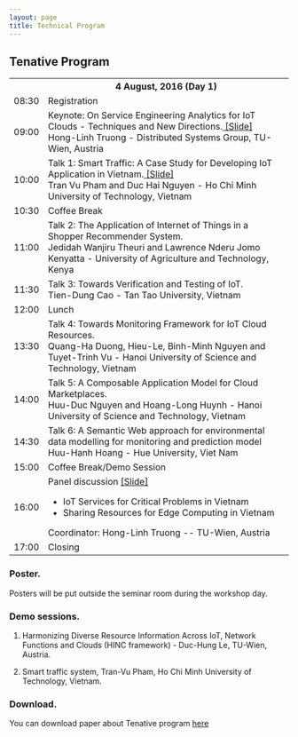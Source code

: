 ```yaml
---
layout: page
title: Technical Program
---
```


## Tenative Program

<table class="tg">
  <tr>
    <th style="width: 10%;"></th>
    <th>
    <div class="topic">4 August, 2016 (Day 1)</div>
    </th>
  </tr>
  <tr>
    <td class="num"><time>08:30</time></td>
    <td>
      <div class="topic">Registration</div>
    </td>
  </tr>
  <tr>
    <td class="num"><time>09:00</time></td>
    <td>
      <div class="topic">Keynote: On Service Engineering Analytics for IoT Clouds - Techniques and New Directions.<a href="https://github.com/issadw/issadw.github.io/blob/master/_refs/truong-keynote-issa2016.pdf">  [Slide]</a></div>
      <div class="author">Hong­-Linh Truong - Distributed Systems Group, TU-Wien, Austria</div>
    </td>
  </tr>
  <tr>
    <td class="num"><time>10:00</time></td>
    <td>
      <div class="topic">Talk 1: Smart Traffic: A Case Study for Developing IoT Application in Vietnam.<a href="https://github.com/issadw/issadw.github.io/blob/master/_refs/st-e.pdf">  [Slide]</a></div>
      <div class="author">Tran Vu Pham and Duc Hai Nguyen ­- Ho Chi Minh University of Technology, Vietnam</div>
    </td>
  </tr>
  <tr>
    <td class="num"><time>10:30</time></td>
    <td>
      <div class="topic">Coffee Break</div>
    </td>
  </tr>
  <tr>
    <td class="num"><time>11:00</time></td>
    <td>
      <div class="topic">Talk 2: The Application of Internet of Things in a Shopper Recommender System.</div>
      <div class="author">Jedidah Wanjiru Theuri and Lawrence Nderu ­Jomo Kenyatta - University of Agriculture and Technology, Kenya</div>
    </td>
  </tr>
  <tr>
    <td class="num"><time>11:30</time></td>
    <td>
      <div class="topic">Talk 3: Towards Verification and Testing of IoT.</div>
      <div class="author">Tien-Dung Cao - Tan Tao University, Vietnam</div>
    </td>
  </tr>
  <tr>
    <td class="num"><time>12:00</time></td>
    <td>
      <div class="topic">Lunch</div>
    </td>
  </tr>
  <tr>
    <td class="num"><time>13:30</time></td>
    <td>
      <div class="topic">Talk 4: Towards Monitoring Framework for IoT Cloud Resources.</div>
      <div class="author">Quang­-Ha Duong, Hieu­-Le, Binh­-Minh Nguyen and Tuyet­-Trinh Vu ­- Hanoi University of Science and Technology, Vietnam</div>
    </td>
  </tr>
  <tr>
    <td class="num"><time>14:00</time></td>
    <td>
      <div class="topic">Talk 5: A Composable Application Model for Cloud Marketplaces.</div>
      <div class="author">Huu-Duc Nguyen and Hoang-Long Huynh - Hanoi University of Science and Technology, Vietnam</div>
    </td>
  </tr>
  <tr>
    <td class="num"><time>14:30</time></td>
    <td>
      <div class="topic">Talk 6: A Semantic Web approach for environmental data modelling for monitoring and prediction model</div>
      <div class="author">Huu-Hanh Hoang - Hue University, Viet Nam</div>
    </td>
  </tr>
  <tr>
    <td class="num"><time>15:00</time></td>
    <td>
      <div class="topic">Coffee Break/Demo Session</div>
    </td>
  </tr>
  <tr>
    <td class="num"><time>16:00</time></td>
    <td>
      <div class="topic">
        Panel discussion <a href="https://github.com/issadw/issadw.github.io/blob/master/_refs/truong-issa2016-panel.pdf"> [Slide]</a>
        <ul style="list-style-type:disc">
          <li>IoT Services for Critical Problems in Vietnam</li>
          <li>Sharing Resources for Edge Computing in Vietnam</li>
        </ul>
      </div>
      <div class="author">Coordinator: Hong­-Linh Truong -- TU­-Wien, Austria</div>
    </td>
  </tr>
  <tr>
    <td class="num"><time>17:00</time></td>
    <td>
      <div class="topic">Closing</div>
    </td>
  </tr>
</table>

### Poster.

Posters will be put outside the seminar room during the workshop day.

### Demo sessions.

1. Harmonizing Diverse Resource Information Across IoT, Network Functions and Clouds (HINC framework) - Duc­-Hung Le, TU­-Wien, Austria.

2. Smart traffic system, Tran-­Vu Pham, Ho Chi Minh University of Technology, Vietnam.

### Download.

You can download paper about Tenative program <a href="https://github.com/issadw/issadw.github.io/blob/master/_refs/ISSA-DW2016.pdf" download>here</a>